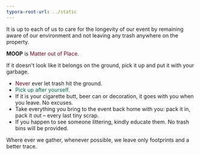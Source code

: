```yaml
---
typora-root-url: ../static
---
```


It is up to each of us to care for the longevity of our event by remaining aware of our environment and not leaving any trash anywhere on the property.

**MOOP** is <span style="color:#77011e;">Matter out of Place.</span>

If it doesn't look like it belongs on the ground, pick it up and put it with your garbage.

- <span style="color:#77011e;">Never</span> ever let trash hit the ground.
- <span style="color:#006a44;">Pick up after yourself.</span>
- If it is your cigarette butt, beer can or decoration, it goes with you when you leave. No excuses.
- Take everything you bring to the event back home with you: pack it in, pack it out – every last tiny scrap.
- If you happen to see someone littering, kindly educate them.  No trash bins will be provided.



Where ever we gather, whenever possible, we leave only footprints and a better trace.


